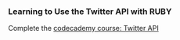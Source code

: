 ### Learning to Use the Twitter API with RUBY

Complete the [codecademy course: Twitter API](https://www.codecademy.com/en/tracks/twitter)


